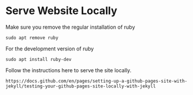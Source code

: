 # Serve Website Locally

Make sure you remove the regular installation of ruby

```
sudo apt remove ruby
```

For the development version of ruby

```
sudo apt install ruby-dev
```

Follow the instructions here to serve the site locally.

```
https://docs.github.com/en/pages/setting-up-a-github-pages-site-with-jekyll/testing-your-github-pages-site-locally-with-jekyll
```
